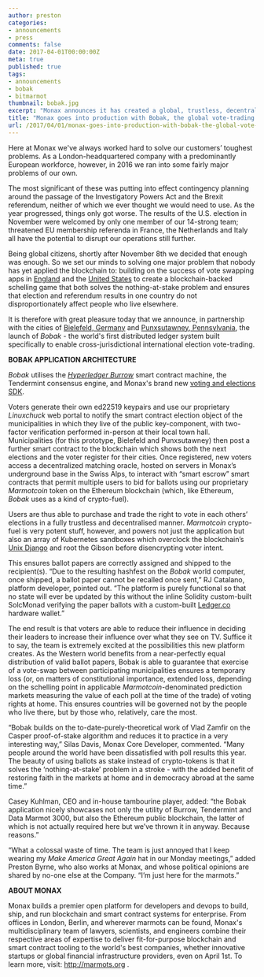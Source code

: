 ```yaml
---
author: preston
categories:
- announcements
- press
comments: false
date: 2017-04-01T00:00:00Z
meta: true
published: true
tags:
- announcements
- bobak
- bitmarmot
thumbnail: bobak.jpg
excerpt: "Monax announces it has created a global, trustless, decentralized world computer utilizing the all-new Marmotcoin blockchain token."
title: "Monax goes into production with Bobak, the global vote-trading platform"
url: /2017/04/01/monax-goes-into-production-with-bobak-the-global-vote-trading-platform/
---
```


Here at Monax we've always worked hard to solve our customers’ toughest problems. As a London-headquartered company with a predominantly European workforce, however, in 2016 we ran into some fairly major problems of our own.

The most significant of these was putting into effect contingency planning around the passage of the Investigatory Powers Act and the Brexit referendum, neither of which we ever thought we would need to use. As the year progressed, things only got worse. The results of the U.S. election in November were welcomed by only one member of our 14-strong team; threatened EU membership referenda in France, the Netherlands and Italy all have the potential to disrupt our operations still further.

Being global citizens, shortly after November 8th we decided that enough was enough. So we set our minds to solving one major problem that nobody has yet applied the blockchain to: building on the success of vote swapping apps in [England](http://voteswap.org/) and the [United States](http://bunewsservice.com/vote-swapping-apps-aim-to-give-weight-to-more-votes/) to create a blockchain-backed schelling game that both solves the nothing-at-stake problem and ensures that election and referendum results in one country do not disproportionately affect people who live elsewhere.

It is therefore with great pleasure today that we announce, in partnership with the cities of [Bielefeld, Germany](https://en.wikipedia.org/wiki/Bielefeld) and [Punxsutawney, Pennsylvania](https://en.wikipedia.org/wiki/Punxsutawney,_Pennsylvania), the launch of *Bobak* - the world's first distributed ledger system built specifically to enable cross-jurisdictional international election vote-trading.

**BOBAK APPLICATION ARCHITECTURE**

_Bobak_ utilises the [_Hyperledger Burrow_](https://docs.google.com/document/d/1FkE-dhV4QXrbckTg_ub8TBQDUa0G5UD-Gfggo7lqNko/edit) smart contract machine, the Tendermint consensus engine, and Monax's brand new [voting and elections SDK](https://monax.io/library/).

Voters generate their own ed22519 keypairs and use our proprietary _Linuxchuck_ web portal to notify the smart contract election object of the municipalities in which they live of the public key-component, with two-factor verification performed in-person at their local town hall. Municipalities (for this prototype, Bielefeld and Punxsutawney) then post a further smart contract to the blockchain which shows both the next elections and the voter register for their cities. Once registered, new voters access a decentralized matching oracle, hosted on servers in Monax’s underground base in the Swiss Alps, to interact with “smart escrow” smart contracts that permit multiple users to bid for ballots using our proprietary _Marmotcoin_ token on the Ethereum blockchain (which, like Ethereum, _Bobak_ uses as a kind of crypto-fuel).

Users are thus able to purchase and trade the right to vote in each others’ elections in a fully trustless and decentralised manner. _Marmotcoin_ crypto-fuel is very potent stuff, however, and powers not just the application but also an array of Kubernetes sandboxes which overclock the blockchain’s [Unix Django](https://twitter.com/christianmaioli/status/844528595976499200/photo/1) and root the Gibson before disencrypting voter intent.

This ensures ballot papers are correctly assigned and shipped to the recipient(s). “Due to the resulting hashfest on the _Bobak_ world computer, once shipped, a ballot paper cannot be recalled once sent,” RJ Catalano, platform developer, pointed out. “The platform is purely functional so that no state will ever be updated by this without the inline Solidity custom-built SolcMonad verifying the paper ballots with a custom-built [Ledger.co](https://ledger.co) hardware wallet.”

The end result is that voters are able to reduce their influence in deciding their leaders to increase their influence over what they see on TV. Suffice it to say, the team is extremely excited at the possibilities this new platform creates. As the Western world benefits from a near-perfectly equal distribution of valid ballot papers, Bobak is able to guarantee that exercise of a vote-swap between participating municipalities ensures a temporary loss (or, on matters of constitutional importance, extended loss, depending on the schelling point in applicable _Marmotcoin_-denominated prediction markets measuring the value of each poll at the time of the trade) of voting rights at home. This ensures countries will be governed not by the people who live there, but by those who, relatively, care the most.

“Bobak builds on the to-date-purely-theoretical work of Vlad Zamfir on the Casper proof-of-stake algorithm and reduces it to practice in a very interesting way,” Silas Davis, Monax Core Developer, commented. “Many people around the world have been dissatisfied with poll results this year. The beauty of using ballots as stake instead of crypto-tokens is that it solves the ‘nothing-at-stake’ problem in a stroke - with the added benefit of restoring faith in the markets at home and in democracy abroad at the same time.”

Casey Kuhlman, CEO and in-house tambourine player, added: “the Bobak application nicely showcases not only the utility of Burrow, Tendermint and Data Marmot 3000, but also the Ethereum public blockchain, the latter of which is not actually required here but we’ve thrown it in anyway. Because reasons.”

“What a colossal waste of time. The team is just annoyed that I keep wearing my _Make America Great Again_ hat in our Monday meetings,” added Preston Byrne, who also works at Monax, and whose political opinions are shared by no-one else at the Company. “I’m just here for the marmots.”

**ABOUT MONAX**

Monax builds a premier open platform for developers and devops to build, ship, and run blockchain and smart contract systems for enterprise. From offices in London, Berlin, and wherever marmots can be found, Monax's multidisciplinary team of lawyers, scientists, and engineers combine their respective areas of expertise to deliver fit-for-purpose blockchain and smart contract tooling to the world's best companies, whether innovative startups or global financial infrastructure providers, even on April 1st. To learn more, visit: http://marmots.org .

